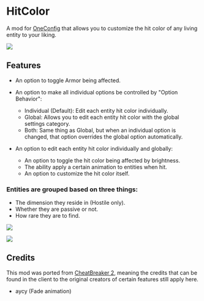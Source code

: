 # HitColor
A mod for [OneConfig](https://github.com/Polyfrost/OneConfig) that allows you to customize the hit color of any living entity to your liking.

![](https://i.imgur.com/Vpo1Mog.png)

## Features

- An option to toggle Armor being affected.

- An option to make all individual options be controlled by "Option Behavior":
    - Individual (Default): Edit each entity hit color individually.
    - Global: Allows you to edit each entity hit color with the global settings category.
    - Both: Same thing as Global, but when an individual option is changed, that option overrides the global option automatically.


- An option to edit each entity hit color individually and globally:
  - An option to toggle the hit color being affected by brightness.
  - The ability apply a certain animation to entities when hit.
  - An option to customize the hit color itself.

### Entities are grouped based on three things:
- The dimension they reside in (Hostile only).
- Whether they are passive or not.
- How rare they are to find.

![](https://i.imgur.com/hAkdtJX.png)

![](https://i.imgur.com/rq8sQq7.png)

## Credits
This mod was ported from [CheatBreaker 2](https://cheatbreaker2.com), meaning the credits that can be found in the client to the original creators of certain features still apply here.

- aycy (Fade animation)
